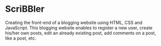 # ScriBBler

Creating the front-end of a blogging website using HTML, CSS and JavaScript. This blogging website enables to register a new user, create his/her own posts, edit an already existing post, add comments on a post, like a post, etc. 
